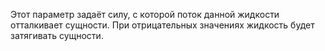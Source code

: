 Этот параметр задаёт силу, с которой поток данной жидкости отталкивает сущности. При отрицательных значениях жидкость будет затягивать сущности.